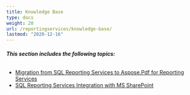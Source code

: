 ```yaml
---
title: Knowledge Base
type: docs
weight: 20
url: /reportingservices/knowledge-base/
lastmod: "2020-12-16"
---
```


###### **This section includes the following topics:**
- [Migration from SQL Reporting Services to Aspose.Pdf for Reporting Services](/pdf/reportingservices/migration-from-sql-reporting-services-to-aspose-pdf-for-reporting-services/)
- [SQL Reporting Services Integration with MS SharePoint](/pdf/reportingservices/sql-reporting-services-integration-with-ms-sharepoint/)
